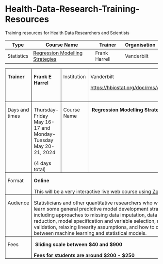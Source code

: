 # Health-Data-Research-Training-Resources

Training resources for Health Data Researchers and Scientists

| Type | Course Name | Trainer | Organisation | 
| ---- | ----------- | ------- | ------------ |
| Statistics |  [Regression Modelling Strategies](example_course.md) | Frank Harrell | Vanderbilt |


<table class="MsoTableGrid" border="1" cellspacing="0" cellpadding="0" style="border-collapse:collapse;border:none;mso-border-alt:solid windowtext .5pt;
 mso-yfti-tbllook:1184;mso-padding-alt:0cm 5.4pt 0cm 5.4pt">
 <tbody><tr style="mso-yfti-irow:0;mso-yfti-firstrow:yes">
  <td width="66" valign="top" style="width:49.4pt;border:solid windowtext 1.0pt;
  mso-border-alt:solid windowtext .5pt;padding:0cm 5.4pt 0cm 5.4pt">
  <p class="MsoNormal" style="margin-bottom:0cm;line-height:normal"><b>Trainer<o:p></o:p></b></p>
  </td>
  <td width="198" valign="top" style="width:148.8pt;border:solid windowtext 1.0pt;
  border-left:none;mso-border-left-alt:solid windowtext .5pt;mso-border-alt:
  solid windowtext .5pt;padding:0cm 5.4pt 0cm 5.4pt">
  <p class="MsoNormal" style="margin-bottom:0cm;line-height:normal"><b>Frank E
  Harrel<o:p></o:p></b></p>
  </td>
  <td width="113" valign="top" style="width:3.0cm;border:solid windowtext 1.0pt;
  border-left:none;mso-border-left-alt:solid windowtext .5pt;mso-border-alt:
  solid windowtext .5pt;padding:0cm 5.4pt 0cm 5.4pt">
  <p class="MsoNormal" style="margin-bottom:0cm;line-height:normal">Institution</p>
  </td>
  <td width="223" valign="top" style="width:167.55pt;border:solid windowtext 1.0pt;
  border-left:none;mso-border-left-alt:solid windowtext .5pt;mso-border-alt:
  solid windowtext .5pt;padding:0cm 5.4pt 0cm 5.4pt">
  <p class="MsoNormal" style="margin-bottom:0cm;line-height:normal">Vanderbilt</p>
  <p class="MsoNormal" style="margin-bottom:0cm;line-height:normal"><a href="https://hbiostat.org/doc/rms/4day.html">https://hbiostat.org/doc/rms/4day.html</a></p>
  <p class="MsoNormal" style="margin-bottom:0cm;line-height:normal"><o:p>&nbsp;</o:p></p>
  </td>
 </tr>
 <tr style="mso-yfti-irow:1">
  <td width="66" valign="top" style="width:49.4pt;border:solid windowtext 1.0pt;
  border-top:none;mso-border-top-alt:solid windowtext .5pt;mso-border-alt:solid windowtext .5pt;
  padding:0cm 5.4pt 0cm 5.4pt">
  <p class="MsoNormal" style="margin-bottom:0cm;line-height:normal">Days and
  times </p>
  </td>
  <td width="198" valign="top" style="width:148.8pt;border-top:none;border-left:
  none;border-bottom:solid windowtext 1.0pt;border-right:solid windowtext 1.0pt;
  mso-border-top-alt:solid windowtext .5pt;mso-border-left-alt:solid windowtext .5pt;
  mso-border-alt:solid windowtext .5pt;padding:0cm 5.4pt 0cm 5.4pt">
  <p class="MsoNormal" style="margin-bottom:0cm;line-height:normal">Thursday-Friday
  May 16-17 and Monday-Tuesday May 20-21, 2024</p>
  <p class="MsoNormal" style="margin-bottom:0cm;line-height:normal">(4 days
  total)</p>
  </td>
  <td width="113" valign="top" style="width:3.0cm;border-top:none;border-left:none;
  border-bottom:solid windowtext 1.0pt;border-right:solid windowtext 1.0pt;
  mso-border-top-alt:solid windowtext .5pt;mso-border-left-alt:solid windowtext .5pt;
  mso-border-alt:solid windowtext .5pt;padding:0cm 5.4pt 0cm 5.4pt">
  <p class="MsoNormal" style="margin-bottom:0cm;line-height:normal">Course Name</p>
  </td>
  <td width="223" valign="top" style="width:167.55pt;border-top:none;border-left:
  none;border-bottom:solid windowtext 1.0pt;border-right:solid windowtext 1.0pt;
  mso-border-top-alt:solid windowtext .5pt;mso-border-left-alt:solid windowtext .5pt;
  mso-border-alt:solid windowtext .5pt;padding:0cm 5.4pt 0cm 5.4pt">
  <p class="MsoNormal" style="margin-bottom:0cm;line-height:normal">&nbsp;<b>Regression
  Modelling Strategies<o:p></o:p></b></p>
  </td>
 </tr>
 <tr style="mso-yfti-irow:2">
  <td width="66" valign="top" style="width:49.4pt;border:solid windowtext 1.0pt;
  border-top:none;mso-border-top-alt:solid windowtext .5pt;mso-border-alt:solid windowtext .5pt;
  padding:0cm 5.4pt 0cm 5.4pt">
  <p class="MsoNormal" style="margin-bottom:0cm;line-height:normal">Format </p>
  </td>
  <td width="535" colspan="3" valign="top" style="width:401.4pt;border-top:none;
  border-left:none;border-bottom:solid windowtext 1.0pt;border-right:solid windowtext 1.0pt;
  mso-border-top-alt:solid windowtext .5pt;mso-border-left-alt:solid windowtext .5pt;
  mso-border-alt:solid windowtext .5pt;padding:0cm 5.4pt 0cm 5.4pt">
  <p class="MsoNormal" style="margin-bottom:0cm;line-height:normal"><b>Online <o:p></o:p></b></p>
  <p class="MsoNormal" style="margin-bottom:0cm;line-height:normal">This will be
  a very interactive live web course using&nbsp;<a href="http://zoom.us/">Zoom</a>&nbsp;</p>
  </td>
 </tr>
 <tr style="mso-yfti-irow:3">
  <td width="66" valign="top" style="width:49.4pt;border:solid windowtext 1.0pt;
  border-top:none;mso-border-top-alt:solid windowtext .5pt;mso-border-alt:solid windowtext .5pt;
  padding:0cm 5.4pt 0cm 5.4pt">
  <p class="MsoNormal" style="margin-bottom:0cm;line-height:normal">Audience</p>
  </td>
  <td width="535" colspan="3" valign="top" style="width:401.4pt;border-top:none;
  border-left:none;border-bottom:solid windowtext 1.0pt;border-right:solid windowtext 1.0pt;
  mso-border-top-alt:solid windowtext .5pt;mso-border-left-alt:solid windowtext .5pt;
  mso-border-alt:solid windowtext .5pt;padding:0cm 5.4pt 0cm 5.4pt">
  <p class="MsoNormal" style="margin-bottom:0cm;line-height:normal">Statisticians
  and other quantitative researchers who want to learn some general predictive
  model development strategies, including approaches to missing data
  imputation, data reduction, model specification and variable selection, model
  validation, relaxing linearity assumptions, and how to choose between machine
  learning and statistical models.</p>
  </td>
 </tr>
 <tr style="mso-yfti-irow:4;mso-yfti-lastrow:yes">
  <td width="66" valign="top" style="width:49.4pt;border:solid windowtext 1.0pt;
  border-top:none;mso-border-top-alt:solid windowtext .5pt;mso-border-alt:solid windowtext .5pt;
  padding:0cm 5.4pt 0cm 5.4pt">
  <p class="MsoNormal" style="margin-bottom:0cm;line-height:normal">Fees</p>
  </td>
  <td width="535" colspan="3" valign="top" style="width:401.4pt;border-top:none;
  border-left:none;border-bottom:solid windowtext 1.0pt;border-right:solid windowtext 1.0pt;
  mso-border-top-alt:solid windowtext .5pt;mso-border-left-alt:solid windowtext .5pt;
  mso-border-alt:solid windowtext .5pt;padding:0cm 5.4pt 0cm 5.4pt">
  <p class="MsoNormal" style="margin-bottom:0cm;line-height:normal"><b>&nbsp;Sliding
  scale between $40 and $900<o:p></o:p></b></p>
  <p class="MsoNormal" style="margin-bottom:0cm;line-height:normal"><b>Fees for
  students are around $200 - $250<o:p></o:p></b></p>
  </td>
 </tr>
</tbody></table>
